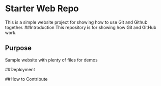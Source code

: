 # Starter Web Repo
This is a simple website project for showing how to use Git and Github together.
##Introduction 
This repository is for showing how Git and GitHub work.

## Purpose

Sample website with plenty of files for demos

##Deployment 

##How to Contribute